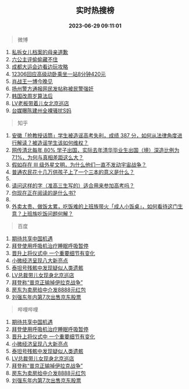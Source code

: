<div align="center"><h2>实时热搜榜</h2><h4>2023-06-29 09:11:01</h4></div>

> 微博  

1. [私拆女儿档案的母亲道歉](https://s.weibo.com/weibo?q=%23%E7%A7%81%E6%8B%86%E5%A5%B3%E5%84%BF%E6%A1%A3%E6%A1%88%E7%9A%84%E6%AF%8D%E4%BA%B2%E9%81%93%E6%AD%89%23&t=31&band_rank=1&Refer=top)<br />
2. [六公主评偷偷藏不住](https://s.weibo.com/weibo?q=%23%E5%85%AD%E5%85%AC%E4%B8%BB%E8%AF%84%E5%81%B7%E5%81%B7%E8%97%8F%E4%B8%8D%E4%BD%8F%23&t=31&band_rank=2&Refer=top)<br />
3. [成都大运会边看边玩攻略](https://s.weibo.com/weibo?q=%23%E6%88%90%E9%83%BD%E5%A4%A7%E8%BF%90%E4%BC%9A%E8%BE%B9%E7%9C%8B%E8%BE%B9%E7%8E%A9%E6%94%BB%E7%95%A5%23&t=31&band_rank=3&Refer=top)<br />
4. [12306回应高级动卧乘坐一站8分钟420元](https://s.weibo.com/weibo?q=%2312306%E5%9B%9E%E5%BA%94%E9%AB%98%E7%BA%A7%E5%8A%A8%E5%8D%A7%E4%B9%98%E5%9D%90%E4%B8%80%E7%AB%998%E5%88%86%E9%92%9F420%E5%85%83%23&t=31&band_rank=4&Refer=top)<br />
5. [肖战王一博今晚见](https://s.weibo.com/weibo?q=%23%E8%82%96%E6%88%98%E7%8E%8B%E4%B8%80%E5%8D%9A%E4%BB%8A%E6%99%9A%E8%A7%81%23&t=31&band_rank=5&Refer=top)<br />
6. [扬州警方通报网民发帖称被民警强奸](https://s.weibo.com/weibo?q=%23%E6%89%AC%E5%B7%9E%E8%AD%A6%E6%96%B9%E9%80%9A%E6%8A%A5%E7%BD%91%E6%B0%91%E5%8F%91%E5%B8%96%E7%A7%B0%E8%A2%AB%E6%B0%91%E8%AD%A6%E5%BC%BA%E5%A5%B8%23&t=31&band_rank=6&Refer=top)<br />
7. [韩国改周岁算法后](https://s.weibo.com/weibo?q=%E9%9F%A9%E5%9B%BD%E6%94%B9%E5%91%A8%E5%B2%81%E7%AE%97%E6%B3%95%E5%90%8E&t=31&band_rank=7&Refer=top)<br />
8. [LV老板带着儿女北京巡店](https://s.weibo.com/weibo?q=%23LV%E8%80%81%E6%9D%BF%E5%B8%A6%E7%9D%80%E5%84%BF%E5%A5%B3%E5%8C%97%E4%BA%AC%E5%B7%A1%E5%BA%97%23&t=31&band_rank=8&Refer=top)<br />
9. [台媒曝陈建州全裸骚扰S妈](https://s.weibo.com/weibo?q=%23%E5%8F%B0%E5%AA%92%E6%9B%9D%E9%99%88%E5%BB%BA%E5%B7%9E%E5%85%A8%E8%A3%B8%E9%AA%9A%E6%89%B0S%E5%A6%88%23&t=31&band_rank=9&Refer=top)<br />

> 知乎  

1. [安徽「抢教授话筒」学生被造谣高考失利，成绩 387 分，如何从法律角度进行解读？被造谣学生该如何维权？](https://www.zhihu.com/question/609124271)<br />
2. [网传清北每年 80% 学子出国，实际去年清华毕业生出国（境）深造比例为 7.1%，为何与真相差距这么大？](https://www.zhihu.com/question/609195242)<br />
3. [假如存在 III 级外星文明，为什么他们一直不发动宇宙战争？](https://www.zhihu.com/question/290849728)<br />
4. [普通农民花十几万供孩子上了一个三本的意义是什么？](https://www.zhihu.com/question/601925776)<br />
5. []()<br />
6. [请问这样的字（准高三生写的）适合用来参加高考吗？](https://www.zhihu.com/question/602274661)<br />
7. [你现在正在阅读的是什么书?](https://www.zhihu.com/question/603471073)<br />
8. []()<br />
9. [外卖太贵、做饭太累，吃饭难的上班族带火「成人小饭桌」，如何看待这门生意？上班族吃饭问题何解？](https://www.zhihu.com/question/607821291)<br />

> 百度  

1. [期待共享中国机遇](https://www.baidu.com/s?wd=%E6%9C%9F%E5%BE%85%E5%85%B1%E4%BA%AB%E4%B8%AD%E5%9B%BD%E6%9C%BA%E9%81%87&sa=fyb_news&rsv_dl=fyb_news)<br />
2. [拜登使用呼吸机治疗睡眠呼吸暂停](https://www.baidu.com/s?wd=%E6%8B%9C%E7%99%BB%E4%BD%BF%E7%94%A8%E5%91%BC%E5%90%B8%E6%9C%BA%E6%B2%BB%E7%96%97%E7%9D%A1%E7%9C%A0%E5%91%BC%E5%90%B8%E6%9A%82%E5%81%9C&sa=fyb_news&rsv_dl=fyb_news)<br />
3. [晋升上将仪式中 一个重要细节有变化](https://www.baidu.com/s?wd=%E6%99%8B%E5%8D%87%E4%B8%8A%E5%B0%86%E4%BB%AA%E5%BC%8F%E4%B8%AD+%E4%B8%80%E4%B8%AA%E9%87%8D%E8%A6%81%E7%BB%86%E8%8A%82%E6%9C%89%E5%8F%98%E5%8C%96&sa=fyb_news&rsv_dl=fyb_news)<br />
4. [小微经济呈现八大新亮点](https://www.baidu.com/s?wd=%E5%B0%8F%E5%BE%AE%E7%BB%8F%E6%B5%8E%E5%91%88%E7%8E%B0%E5%85%AB%E5%A4%A7%E6%96%B0%E4%BA%AE%E7%82%B9&sa=fyb_news&rsv_dl=fyb_news)<br />
5. [泰坦号残骸中发现疑似人类遗骸](https://www.baidu.com/s?wd=%E6%B3%B0%E5%9D%A6%E5%8F%B7%E6%AE%8B%E9%AA%B8%E4%B8%AD%E5%8F%91%E7%8E%B0%E7%96%91%E4%BC%BC%E4%BA%BA%E7%B1%BB%E9%81%97%E9%AA%B8&sa=fyb_news&rsv_dl=fyb_news)<br />
6. [LV总裁带儿女现身北京巡店](https://www.baidu.com/s?wd=LV%E6%80%BB%E8%A3%81%E5%B8%A6%E5%84%BF%E5%A5%B3%E7%8E%B0%E8%BA%AB%E5%8C%97%E4%BA%AC%E5%B7%A1%E5%BA%97&sa=fyb_news&rsv_dl=fyb_news)<br />
7. [拜登称“普京正输掉伊拉克战争”](https://www.baidu.com/s?wd=%E6%8B%9C%E7%99%BB%E7%A7%B0%E2%80%9C%E6%99%AE%E4%BA%AC%E6%AD%A3%E8%BE%93%E6%8E%89%E4%BC%8A%E6%8B%89%E5%85%8B%E6%88%98%E4%BA%89%E2%80%9D&sa=fyb_news&rsv_dl=fyb_news)<br />
8. [房东为卖房给中介发8888元红包](https://www.baidu.com/s?wd=%E6%88%BF%E4%B8%9C%E4%B8%BA%E5%8D%96%E6%88%BF%E7%BB%99%E4%B8%AD%E4%BB%8B%E5%8F%918888%E5%85%83%E7%BA%A2%E5%8C%85&sa=fyb_news&rsv_dl=fyb_news)<br />
9. [刘强东年内第7次出售京东股票](https://www.baidu.com/s?wd=%E5%88%98%E5%BC%BA%E4%B8%9C%E5%B9%B4%E5%86%85%E7%AC%AC7%E6%AC%A1%E5%87%BA%E5%94%AE%E4%BA%AC%E4%B8%9C%E8%82%A1%E7%A5%A8&sa=fyb_news&rsv_dl=fyb_news)<br />

> 哔哩哔哩  

1. [期待共享中国机遇](https://www.baidu.com/s?wd=%E6%9C%9F%E5%BE%85%E5%85%B1%E4%BA%AB%E4%B8%AD%E5%9B%BD%E6%9C%BA%E9%81%87&sa=fyb_news&rsv_dl=fyb_news)<br />
2. [拜登使用呼吸机治疗睡眠呼吸暂停](https://www.baidu.com/s?wd=%E6%8B%9C%E7%99%BB%E4%BD%BF%E7%94%A8%E5%91%BC%E5%90%B8%E6%9C%BA%E6%B2%BB%E7%96%97%E7%9D%A1%E7%9C%A0%E5%91%BC%E5%90%B8%E6%9A%82%E5%81%9C&sa=fyb_news&rsv_dl=fyb_news)<br />
3. [晋升上将仪式中 一个重要细节有变化](https://www.baidu.com/s?wd=%E6%99%8B%E5%8D%87%E4%B8%8A%E5%B0%86%E4%BB%AA%E5%BC%8F%E4%B8%AD+%E4%B8%80%E4%B8%AA%E9%87%8D%E8%A6%81%E7%BB%86%E8%8A%82%E6%9C%89%E5%8F%98%E5%8C%96&sa=fyb_news&rsv_dl=fyb_news)<br />
4. [小微经济呈现八大新亮点](https://www.baidu.com/s?wd=%E5%B0%8F%E5%BE%AE%E7%BB%8F%E6%B5%8E%E5%91%88%E7%8E%B0%E5%85%AB%E5%A4%A7%E6%96%B0%E4%BA%AE%E7%82%B9&sa=fyb_news&rsv_dl=fyb_news)<br />
5. [泰坦号残骸中发现疑似人类遗骸](https://www.baidu.com/s?wd=%E6%B3%B0%E5%9D%A6%E5%8F%B7%E6%AE%8B%E9%AA%B8%E4%B8%AD%E5%8F%91%E7%8E%B0%E7%96%91%E4%BC%BC%E4%BA%BA%E7%B1%BB%E9%81%97%E9%AA%B8&sa=fyb_news&rsv_dl=fyb_news)<br />
6. [LV总裁带儿女现身北京巡店](https://www.baidu.com/s?wd=LV%E6%80%BB%E8%A3%81%E5%B8%A6%E5%84%BF%E5%A5%B3%E7%8E%B0%E8%BA%AB%E5%8C%97%E4%BA%AC%E5%B7%A1%E5%BA%97&sa=fyb_news&rsv_dl=fyb_news)<br />
7. [拜登称“普京正输掉伊拉克战争”](https://www.baidu.com/s?wd=%E6%8B%9C%E7%99%BB%E7%A7%B0%E2%80%9C%E6%99%AE%E4%BA%AC%E6%AD%A3%E8%BE%93%E6%8E%89%E4%BC%8A%E6%8B%89%E5%85%8B%E6%88%98%E4%BA%89%E2%80%9D&sa=fyb_news&rsv_dl=fyb_news)<br />
8. [房东为卖房给中介发8888元红包](https://www.baidu.com/s?wd=%E6%88%BF%E4%B8%9C%E4%B8%BA%E5%8D%96%E6%88%BF%E7%BB%99%E4%B8%AD%E4%BB%8B%E5%8F%918888%E5%85%83%E7%BA%A2%E5%8C%85&sa=fyb_news&rsv_dl=fyb_news)<br />
9. [刘强东年内第7次出售京东股票](https://www.baidu.com/s?wd=%E5%88%98%E5%BC%BA%E4%B8%9C%E5%B9%B4%E5%86%85%E7%AC%AC7%E6%AC%A1%E5%87%BA%E5%94%AE%E4%BA%AC%E4%B8%9C%E8%82%A1%E7%A5%A8&sa=fyb_news&rsv_dl=fyb_news)<br />
